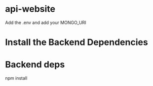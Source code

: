 # api-website

Add the .env and add your MONGO_URI

# Install the Backend Dependencies
# Backend deps
npm install
